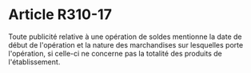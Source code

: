 # Article R310-17

Toute publicité relative à une opération de soldes mentionne la date de début de l'opération et la nature des marchandises sur lesquelles porte l'opération, si celle-ci ne concerne pas la totalité des produits de l'établissement.